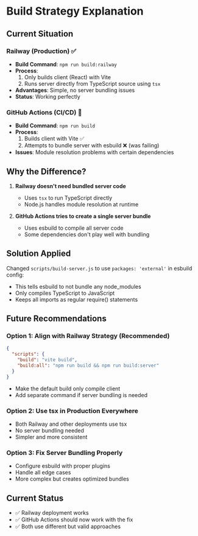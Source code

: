 # Build Strategy Explanation

## Current Situation

### Railway (Production) ✅
- **Build Command**: `npm run build:railway`
- **Process**: 
  1. Only builds client (React) with Vite
  2. Runs server directly from TypeScript source using `tsx`
- **Advantages**: Simple, no server bundling issues
- **Status**: Working perfectly

### GitHub Actions (CI/CD) 🔧
- **Build Command**: `npm run build`
- **Process**:
  1. Builds client with Vite ✅
  2. Attempts to bundle server with esbuild ❌ (was failing)
- **Issues**: Module resolution problems with certain dependencies

## Why the Difference?

1. **Railway doesn't need bundled server code**
   - Uses `tsx` to run TypeScript directly
   - Node.js handles module resolution at runtime

2. **GitHub Actions tries to create a single server bundle**
   - Uses esbuild to compile all server code
   - Some dependencies don't play well with bundling

## Solution Applied

Changed `scripts/build-server.js` to use `packages: 'external'` in esbuild config:
- This tells esbuild to not bundle any node_modules
- Only compiles TypeScript to JavaScript
- Keeps all imports as regular require() statements

## Future Recommendations

### Option 1: Align with Railway Strategy (Recommended)
```json
{
  "scripts": {
    "build": "vite build",
    "build:all": "npm run build && npm run build:server"
  }
}
```
- Make the default build only compile client
- Add separate command if server bundling is needed

### Option 2: Use tsx in Production Everywhere
- Both Railway and other deployments use tsx
- No server bundling needed
- Simpler and more consistent

### Option 3: Fix Server Bundling Properly
- Configure esbuild with proper plugins
- Handle all edge cases
- More complex but creates optimized bundles

## Current Status
- ✅ Railway deployment works
- ✅ GitHub Actions should now work with the fix
- ✅ Both use different but valid approaches